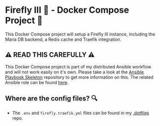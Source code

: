 # Firefly III 🐷 - Docker Compose Project 🐋

This Docker Compose project will setup a Firefly III instance, including the Maria DB backend, a Redis cache and Traefik integration.

## ⚠ READ THIS CAREFULLY ⚠

This Docker Compose project is part of my distributed Ansible workflow and will not work easily on it's own.
Please take a look at the [Ansible Playbook Skeleton](https://github.com/BennyLi/ansible-playbook-skeleton) repository to get more information on this.
The related Ansible role can be found [here](https://github.com/BennyLi/ansible-roles/tree/main/firefly-iii).

## Where are the config files? 🔍

- The `.env` and `firefly.traefik.yml` files can be found in my [.dotfiles](https://github.com/BennyLi/dotfiles/tree/main/firefly-iii) repo.

